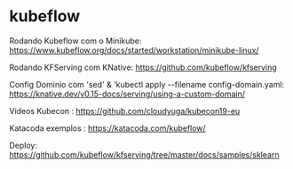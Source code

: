 # kubeflow

Rodando Kubeflow com o Minikube: https://www.kubeflow.org/docs/started/workstation/minikube-linux/

Rodando KFServing com KNative: https://github.com/kubeflow/kfserving

Config Dominio com 'sed' & 'kubectl apply --filename config-domain.yaml: https://knative.dev/v0.15-docs/serving/using-a-custom-domain/

Videos Kubecon : https://github.com/cloudyuga/kubecon19-eu

Katacoda exemplos : https://katacoda.com/kubeflow/

Deploy: https://github.com/kubeflow/kfserving/tree/master/docs/samples/sklearn

